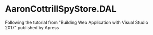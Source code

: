 # AaronCottrillSpyStore.DAL
Following the tutorial from "Building Web Application with Visual Studio 2017" published by Apress
